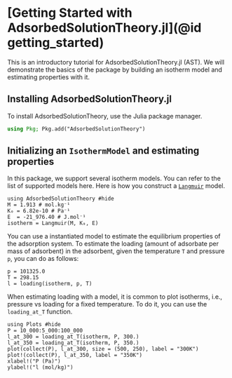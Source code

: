# [Getting Started with AdsorbedSolutionTheory.jl](@id getting_started)

This is an introductory tutorial for AdsorbedSolutionTheory.jl (AST). We will demonstrate the basics of the package by building an isotherm model and estimating properties with it.


## Installing AdsorbedSolutionTheory.jl 

To install AdsorbedSolutionTheory, use the Julia package manager.

```julia
using Pkg; Pkg.add("AdsorbedSolutionTheory")
```

## Initializing an `IsothermModel` and estimating properties

In this package, we support several isotherm models. You can refer to the list of supported models here. Here is how you construct a [`Langmuir`](@ref) model.

```@example lang1
using AdsorbedSolutionTheory #hide
M = 1.913 # mol.kg⁻¹
K₀ = 6.82e-10 # Pa⁻¹
E  = -21_976.40 # J.mol⁻¹
isotherm = Langmuir(M, K₀, E)
```

You can use a instantiated model to estimate the equilibrium properties of the adsorption system. To estimate the loading (amount of adsorbate per mass of adsorbent) in the adsorbent, given the temperature `T` and pressure `p`, you can do as follows:
 
```@example lang1
p = 101325.0
T = 298.15
l = loading(isotherm, p, T)
```

When estimating loading with a model, it is common to plot isotherms, i.e., pressure vs loading
for a fixed temperature. To do it, you can use the `loading_at_T` function.

```@example lang1
using Plots #hide
P = 10_000:5_000:100_000
l_at_300 = loading_at_T(isotherm, P, 300.)
l_at_350 = loading_at_T(isotherm, P, 350.)
plot(collect(P), l_at_300, size = (500, 250), label = "300K")
plot!(collect(P), l_at_350, label = "350K")
xlabel!("P (Pa)")
ylabel!("l (mol/kg)")
```


